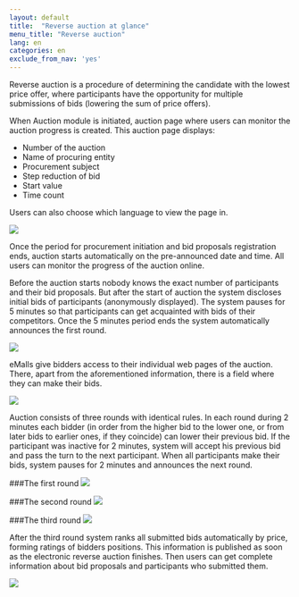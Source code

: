```yaml
---
layout: default
title:  "Reverse auction at glance"
menu_title: "Reverse auction"
lang: en
categories: en
exclude_from_nav: 'yes'
---
```


Reverse auction is a procedure of determining the candidate with the lowest price offer, where participants have the opportunity for multiple submissions of bids (lowering the sum of price offers).

When Auction module is initiated, auction page where users can monitor the auction progress is created. This auction page displays:

 * Number of the auction
 * Name of procuring entity
 * Procurement subject
 * Step reduction of bid
 * Start value
 * Time count

Users can also choose which language to view the page in.

<img src="../images/apfo/image03.jpg" />

Once the period for procurement initiation and bid proposals registration ends, auction starts automatically on the pre-announced date and time. All users can monitor the progress of the auction online.

Before the auction starts nobody knows the exact number of participants and their bid proposals. But after the start of auction the system discloses initial bids of participants (anonymously displayed). The system pauses for 5 minutes so that participants can get acquainted with bids of their competitors. Once the 5 minutes period ends the system automatically announces the first round.

<img src="../images/apfo/image01.jpg" />

eMalls give bidders access to their individual web pages of the auction. There, apart from the aforementioned information, there is a field where they can make their bids.

<img src="../images/apfo/image06.jpg" />

Auction consists of three rounds with identical rules. In each round during 2 minutes each bidder (in order from the higher bid to the lower one, or from later bids to earlier ones, if they coincide) can lower their previous bid. If the participant was inactive for 2 minutes, system will accept his previous bid and pass the turn to the next participant. When all participants make their bids, system pauses for 2 minutes and announces the next round.

###The first round
<img src="../images/apfo/image00.jpg" />

###The second round
<img src="../images/apfo/image02.jpg" />

###The third round
<img src="../images/apfo/image04.jpg" />

After the third round system ranks all submitted bids automatically by price, forming ratings of bidders positions. This information is published as soon as the electronic reverse auction finishes. Then users can get complete information about bid proposals and participants who submitted them.

<img src="../images/apfo/image05.jpg" />